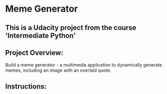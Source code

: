 # Meme Generator

## This is a Udacity project from the course 'Intermediate Python'

## Project Overview:
Build a meme generator - a multimedia application to dynamically generate memes, including an image with an overlaid quote.

## Instructions:



